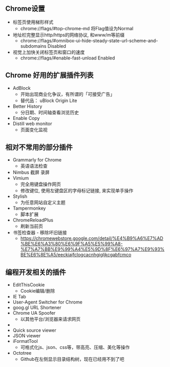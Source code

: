 ## Chrome设置

- 标签页使用梯形样式
  - chrome://flags/#top-chrome-md 将Flag值设为Normal
- 地址栏完整显示http/https的网络协议, 和www/m等前缀
  - chrome://flags/#omnibox-ui-hide-steady-state-url-scheme-and-subdomains Disabled
- 视觉上加快关闭标签页和窗口的速度
  - chrome://flags/#enable-fast-unload Enabled

## Chrome 好用的扩展插件列表

- AdBlock
  - 开始出现商业化争议，有所谓的「可接受广告」
  - 替代品： uBlock Origin Lite
- Better History
  - 分日期、时间轴查看浏览历史
- Enable Copy
- Distill web monitor
  - 页面变化监视

## 相对不常用的部分插件

- Grammarly for Chrome
  - 英语语法检查
- Nimbus 截屏 录屏
- Vimium
  - 完全用键盘操作网页
  - 修改键位, 使用左键盘区的字母标记链接, 来实现单手操作
- Stylish
  - 为任意网站自定义主题
- Tampermonkey
  - 脚本扩展
- ChromeReloadPlus
  - 刷新当前页
- 书签检查器 - 移除坏旧链接
  - https://chromewebstore.google.com/detail/%E4%B9%A6%E7%AD%BE%E6%A3%80%E6%9F%A5%E5%99%A8-%E7%A7%BB%E9%99%A4%E5%9D%8F%E6%97%A7%E9%93%BE%E6%8E%A5/eeckiajfclogcacnhgigljkcgabfcmco

## 编程开发相关的插件

- EditThisCookie
  - Cookie编辑/删除
- IE Tab
- User-Agent Switcher for Chrome
- goog.gl URL Shortener
- Chrome UA Spoofer
  - 以其他平台/浏览器来请求网页
- 
- Quick source viewer
- JSON viewer
- iFormatTool
  - 可格式化js、json、css等，带高亮、压缩、美化等操作
- Octotree
  - Github在左侧显示目录结构树，现在已经用不到了吧
